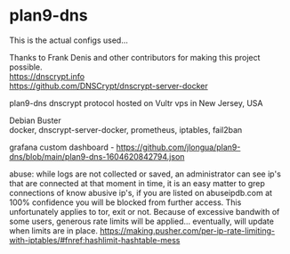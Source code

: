 # plan9-dns

This is the actual configs used...

Thanks to Frank Denis and other contributors for making this project possible.\
https://dnscrypt.info
\
https://github.com/DNSCrypt/dnscrypt-server-docker

plan9-dns dnscrypt protocol
hosted on Vultr vps in New Jersey, USA

Debian Buster\
docker, dnscrypt-server-docker, prometheus, iptables, fail2ban

grafana custom dashboard - https://github.com/jlongua/plan9-dns/blob/main/plan9-dns-1604620842794.json

abuse:
while logs are not collected or saved,
an administrator can see ip's that are connected at that moment in time,
it is an easy matter to grep connections of know abusive ip's,
if you are listed on abuseipdb.com at 100% confidence you will be blocked from further access.
This unfortunately applies to tor, exit or not.
Because of excessive bandwith of some users, generous rate limits will be applied... eventually, will update when limits are in place.
https://making.pusher.com/per-ip-rate-limiting-with-iptables/#fnref:hashlimit-hashtable-mess
